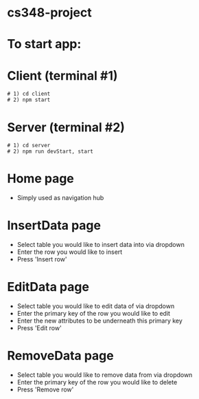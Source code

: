 # cs348-project

# To start app:
  # Client (terminal #1)
    # 1) cd client
    # 2) npm start
  # Server (terminal #2)
    # 1) cd server
    # 2) npm run devStart, start
    
# Home page
- Simply used as navigation hub

# InsertData page
- Select table you would like to insert data into via dropdown
- Enter the row you would like to insert
- Press 'Insert row'

# EditData page
- Select table you would like to edit data of via dropdown
- Enter the primary key of the row you would like to edit
- Enter the new attributes to be underneath this primary key
- Press 'Edit row'

# RemoveData page
- Select table you would like to remove data from via dropdown
- Enter the primary key of the row you would like to delete
- Press 'Remove row'
